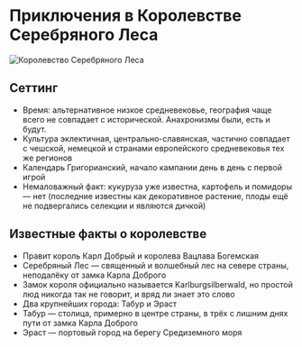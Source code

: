 # Приключения в Королевстве Серебряного Леса
![Королевство Серебряного Леса](https://github.com/8kto/ttrpg-recaps/assets/18572703/182166f5-6300-427c-bff2-f44ff5f447a5)

## Сеттинг
* Время: альтернативное низкое средневековье, география чаще всего не совпадает с исторической. Анахронизмы были, есть и будут.
* Культура эклектичная, центрально-славянская, частично совпадает с чешской, немецкой и странами европейского средневековья тех же регионов
* Календарь Григорианский, начало кампании день в день с первой игрой
* Немаловажный факт: кукуруза уже известна, картофель и помидоры — нет (последние известны как декоративное растение, плоды ещё не подвергались селекции и являются дичкой)


## Известные факты о королевстве
* Правит король Карл Добрый и королева Вацлава Богемская
* Серебряный Лес — священный и волшебный лес на севере страны, неподалёку от замка Карла Доброго
* Замок короля официально называется Karlburgsilberwald, но простой люд никогда так не говорит, и вряд ли знает это слово
* Два крупнейших города: Табур и Эраст
* Табур — столица, примерно в центре страны, в трёх с лишним днях пути от замка Карла Доброго
* Эраст — портовый город на берегу Средиземного моря
